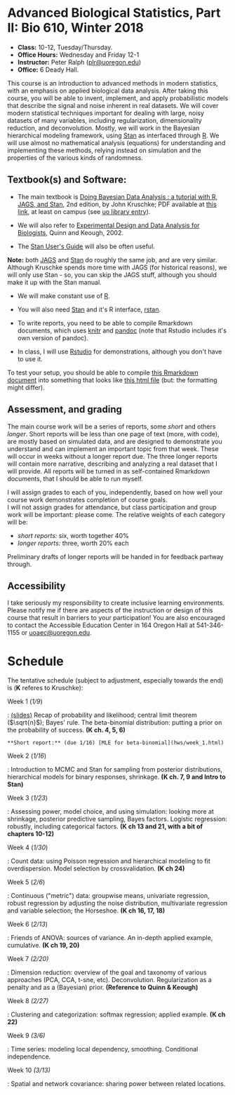 # Advanced Biological Statistics, Part II: Bio 610, Winter 2018

-  **Class:** 10-12, Tuesday/Thursday.
-  **Office Hours:** Wednesday and Friday 12-1
-  **Instructor:** Peter Ralph (plr@uoregon.edu)
-  **Office:** 6 Deady Hall.


This course is an introduction to advanced methods in modern statistics,
with an emphasis on applied biological data analysis.
After taking this course, 
you will be able to invent, implement, and apply probabilistic models 
that describe the signal and noise inherent in real datasets.
We will cover modern statistical techniques important for dealing with
large, noisy datasets of many variables, 
including regularization, dimensionality reduction, and deconvolution.
Mostly, we will work in the Bayesian hierarchical modeling framework,
using [Stan](http://mc-stan.org/) as interfaced through [R](https://www.r-project.org/).
We will use almost no mathematical analysis (equations) for understanding and implementing these methods,
relying instead on simulation and the properties of the various kinds of randomness.


## Textbook(s) and Software:

* The main textbook is [Doing Bayesian Data Analysis : a tutorial with R, JAGS, and Stan](http://www.indiana.edu/~kruschke/DoingBayesianDataAnalysis/), 2nd edition, by John Kruschke; PDF available at [this link](http://www.sciencedirect.com/science/book/9780124058880), at least on campus (see [uo library entry](https://alliance-primo.hosted.exlibrisgroup.com/UO:CP71230601620001451)).

* We will also refer to [Experimental Design and Data Analysis for Biologists](https://alliance-primo.hosted.exlibrisgroup.com/UO:CP71150990440001451), Quinn and Keough, 2002.

* The [Stan User's Guide](http://mc-stan.org/users/documentation/index.html) will also be often useful.

**Note:** both [JAGS](http://mcmc-jags.sourceforge.net/) and [Stan](http://mc-stan.org/) do roughly the same job,
and are very similar.  Although Kruschke spends more time with JAGS (for historical reasons), we will only use Stan - so, you can skip the JAGS stuff, although you should make it up with the Stan manual.


* We will make constant use of [R](https://www.r-project.org/).

* You will also need [Stan](http://mc-stan.org/) and it's R interface, [rstan](http://mc-stan.org/users/interfaces/rstan).

* To write reports, you need to be able to compile Rmarkdown documents,
    which uses [knitr](https://yihui.name/knitr/) and [pandoc](https://pandoc.org/) 
    (note that Rstudio includes it's own version of pandoc).

* In class, I will use [Rstudio](https://www.rstudio.com) for demonstrations,
    although you don't have to use it.

To test your setup, you should be able to compile [this Rmarkdown document](test_document.Rmd) 
into something that looks like [this html file](test_document.html) (but: the formatting might differ).

## Assessment, and grading

The main course work will be a series of reports, some *short* and others *longer*.
Short reports will be less than one page of text (more, with code), are mostly based on simulated data,
and are designed to demonstrate you understand and can implement an important topic from that week.
These will occur in weeks without a longer report due.
The three longer reports will contain more narrative, describing and analyzing a real dataset that I will provide.
All reports will be turned in as self-contained Rmarkdown documents, that I should be able to run myself.

I will assign grades to each of you, independently, based on how well your
course work demonstrates completion of course goals.  
I will not assign grades for attendance, but class participation 
and group work will be important: please come.
The relative weights of each category will be:

- *short reports:* six, worth together 40% 
- *longer reports:* three, worth 20% each

Preliminary drafts of longer reports will be handed in for feedback partway through.

## Accessibility

I take seriously my responsibility to create inclusive learning environments.
Please notify me if there are aspects of the instruction or design of this
course that result in barriers to your participation! You are also encouraged
to contact the Accessible Education Center in 164 Oregon Hall at 541-346-1155
or uoaec@uoregon.edu.


# Schedule

The tentative schedule (subject to adjustment, especially towards the end) is
(**K** referes to Kruschke):

Week 1 (*1/9*)

: [(slides)](day_1.slides.html) Recap of probability and likelihood;
    central limit theorem ($\sqrt{n}$);
    Bayes' rule.
    The beta-binomial distribution: putting a prior on the probability of success.
    **(K ch. 4, 5, 6)**

    **Short report:** (due 1/16) [MLE for beta-binomial](hws/week_1.html)

Week 2 (*1/16*)

: Introduction to MCMC and Stan for sampling from posterior distributions,
    hierarchical models for binary responses, shrinkage.
    **(K ch. 7, 9 and Intro to Stan)** 


Week 3 (*1/23*)

: Assessing power, model choice, and using simulation: looking more at shrinkage,
    posterior predictive sampling, Bayes factors.
    Logistic regression: robustly, including categorical factors.
    **(K ch 13 and 21, with a bit of chapters 10-12)**


Week 4 (*1/30*)

: Count data: using Poisson regression and hierarchical modeling
    to fit overdispersion.  Model selection by crossvalidation.
    **(K ch 24)**


Week 5 (*2/6*)

: Continuous ("metric") data: groupwise means, univariate regression, robust regression
    by adjusting the noise distribution, multivariate regression and variable selection; the Horseshoe.
    **(K ch 16, 17, 18)**


Week 6 (*2/13*)

: Friends of ANOVA: sources of variance.  An in-depth applied example, cumulative.
    **(K ch 19, 20)**

Week 7 *(2/20)*

: Dimension reduction: overview of the goal and taxonomy of various approaches (PCA, CCA, t-sne, etc).
    Deconvolution. Regularization as a penalty and as a (Bayesian) prior.
    **(Reference to Quinn & Keough)**

Week 8 *(2/27)*

: Clustering and categorization: softmax regression; applied example.
   **(K ch 22)** 

Week 9 *(3/6)*

: Time series: modeling local dependency, smoothing. Conditional independence.


Week 10 *(3/13)*

: Spatial and network covariance: sharing power between related locations.


